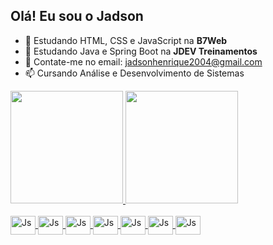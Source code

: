 ## Olá! Eu sou o Jadson
- 🌱 Estudando HTML, CSS e JavaScript na <strong>B7Web</strong>
- 🌱 Estudando Java e Spring Boot na <strong>JDEV Treinamentos</strong>
- 💬 Contate-me no email: jadsonhenrique2004@gmail.com
- 📫 Cursando Análise e Desenvolvimento de Sistemas

<div>
  <a href="https://github.com/Jadson204">
  <img height="180em" src="https://github-readme-stats.vercel.app/api?username=Jadson204&show_icons=true&theme=dracula">
  <img height="180em" src="https://github-readme-stats.vercel.app/api/top-langs/?username=Jadson204&layout=compact&theme=dracula">
</div>

<div style="display: inline_block"><br>
<img align="center" alt="Js" height="30" width="40" src="https://cdn.jsdelivr.net/gh/devicons/devicon/icons/javascript/javascript-original.svg"/>
<img align="center" alt="Js" height="30" width="40" src="https://cdn.jsdelivr.net/gh/devicons/devicon/icons/html5/html5-original.svg"/>
<img align="center" alt="Js" height="30" width="40" src="https://cdn.jsdelivr.net/gh/devicons/devicon/icons/css3/css3-original.svg"/>
<img align="center" alt="Js" height="30" width="40" src="https://cdn.jsdelivr.net/gh/devicons/devicon/icons/php/php-original.svg"/>
<img align="center" alt="Js" height="30" width="40" src="https://cdn.jsdelivr.net/gh/devicons/devicon/icons/laravel/laravel-plain-wordmark.svg"/>
<img align="center" alt="Js" height="30" width="40" src="https://cdn.jsdelivr.net/gh/devicons/devicon/icons/java/java-original.svg"/>
<img align="center" alt="Js" height="30" width="40" src="https://cdn.jsdelivr.net/gh/devicons/devicon/icons/mysql/mysql-original-wordmark.svg"/>
          
